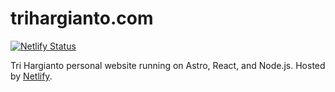 # trihargianto.com

[![Netlify Status](https://api.netlify.com/api/v1/badges/6a432faa-99a0-46f8-b8bd-f0159900ba0c/deploy-status)](https://app.netlify.com/sites/trihargianto/deploys)

Tri Hargianto personal website running on Astro, React, and Node.js. Hosted by [Netlify](https://www.netlify.com/).

